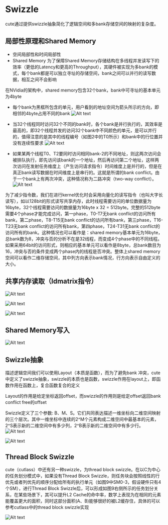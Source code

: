 

# Swizzle

cute通过提供swizzle抽象简化了逻辑空间和多bank存储空间的映射的复杂度。


## 局部性原理和Shared Memory
* 空间局部性和时间局部性
* Shared Memory
为了保障Shared Memory存储结构在多线程并发读写下的效率（更低的Latency和更高的Throughput），其硬件被实现为多bank的模式，每个bank都是可以独立寻址的存储空间，bank之间可以并行的读写数据，相互之间不会影响

在NVidia的架构中，shared memory包含32个bank，bank中可寻址的基本单元为4byte

* 每个bank为黑框所包含的单元，用户看到的地址空间为箭头所示的方向，即相邻的4byte占用不同的bank
![Alt text](../../img/cutlass-cute-nccl-cuda/cute/image-swizzle-1.png)

* 当32个线程同时访问32个不同的bank时，各个bank是并行执行的，其效率是最高的，即32个线程并发的访问32个bank中不同颜色的单元，是可以并行的，值得注意的是其中的线程编号（如图2中的T0所示）和bank中的行位置并没有连续性要求
![Alt text](../../img/cutlass-cute-nccl-cuda/cute/image-swizzle-2.png)

* 如果某两个线程T0、T2要同时访问相同bank-2的不同地址，则这两次访问会被排队执行，即先访问该bank的一个地址，然后再访问第二个地址，这样两次访问在发射任务维度上（产生访问请求指令）时间维度上是并行的，但是在真正bank读写数据在时间维度上是串行的。这就是所谓的bank conflict。由于一个bank上有两次冲突，这种情况称为二路冲突（two-way conflict）。
![Alt text](../../img/cutlass-cute-nccl-cuda/cute/image-swizzle-3.png)


为了减少指令数，我们在进行kernel优化时会采用向量化的读写指令（也叫大字长读写），如以128bit的形式读写共享内存，此时线程需要访问的单位数据量为16byte，32个线程需要访问的数据量为16byte x 32 = 512byte。完整的512byte需要4个phase才能完成访问，第一phase，T0-T7无bank conflict的访问所有bank，第二phase，T8-T15无bank conflict的访问所有bank，第三phase，T16-T23无bank conflict的访问所有bank，第四phase，T24-T31无bank conflict的访问所有的bank。这种情况也可以看作是：shared memory基本单元为16byte，总bank数为8，冲突与否的分析不在是32线程，而变成4个phase中的不同线程。如果采用64bit的访问形式，则相应的基本单元可以看作是8byte，总bank数目为16，冲突与否的条件变成两个phase内的线程是否冲突。整体上shared memory空间可以看作二维存储空间，其中列方向表示bank情况，行方向表示自由定义的大小。


## 共享内存读取（ldmatrix指令）


![Alt text](../../img/cutlass-cute-nccl-cuda/cute/image-swizzle-4.png)

![Alt text](../../img/cutlass-cute-nccl-cuda/cute/image-swizzle-5.png)

![Alt text](../../img/cutlass-cute-nccl-cuda/cute/image-swizzle-6.png)



## Shared Memory写入

![Alt text](../../img/cutlass-cute-nccl-cuda/cute/image-swizzle-7.png)


## Swizzle抽象

描述逻辑空间我们可以使用Layout（本质是函数），而为了避免bank 冲突，cute中定义了swizzle抽象，swizzle的本质也是函数，swizzle作用在layout上，即函数作用在函数上，复合函数复合的定义

Layout的作用是给定坐标返回offset，而swizzle的作用则是给定offset返回bank conflict free的offset

Swizzle定义了三个参数: B、M、S。它们共同表达描述一维坐标向二维空间映射的三个层次。其中一维坐标中连续的2^M个元素构成二维空间中最基本的元素，2^S表示新的二维空间中有多少列，2^B表示新的二维空间中有多少行。
![Alt text](../../img/cutlass-cute-nccl-cuda/cute/image-swizzle-8.png)

![Alt text](../../img/cutlass-cute-nccl-cuda/cute/image-swizzle-9.png)

## Thread Block Swizzle

cute（cutlass）中还有另一种swizzle，为thread block swizzle。在以C为中心的任务划分模式中，如果没有Thread Block Swizzle，则任务块会按照线性的行优先或者列优先的顺序分配给所有的执行单元（如图9中SM0-3，假设硬件只有4个SM），进行Thread Block Swizzle后，可以形成如图9右侧所示的任务划分关系，在某些场景下，其可以提升L2 Cache的命中率，数学上表现为在相同的元素能覆盖更大的面积，同时这部分面积(A、B)能够很好的被L2缓存住，具体的可以参考cutlass中的thread block swizzle实现

![Alt text](../../img/cutlass-cute-nccl-cuda/cute/image-swizzle-10.png)

